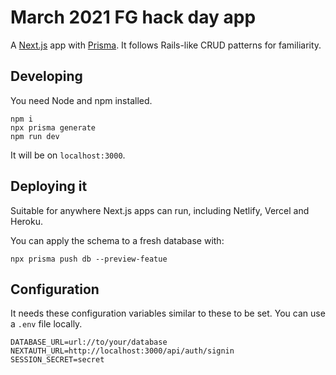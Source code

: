 # March 2021 FG hack day app

A [Next.js](https://nextjs.org/) app with [Prisma](https://www.prisma.io/). It follows Rails-like CRUD patterns for familiarity.

## Developing

You need Node and npm installed.

```
npm i
npx prisma generate
npm run dev
```

It will be on `localhost:3000`.

## Deploying it

Suitable for anywhere Next.js apps can run, including Netlify, Vercel and Heroku.

You can apply the schema to a fresh database with:

```
npx prisma push db --preview-featue
```

## Configuration

It needs these configuration variables similar to these to be set. You can use a `.env` file locally.

```
DATABASE_URL=url://to/your/database
NEXTAUTH_URL=http://localhost:3000/api/auth/signin
SESSION_SECRET=secret
```
